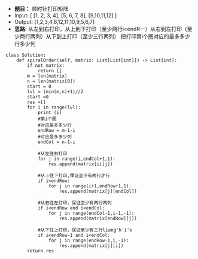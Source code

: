* **题目：** 顺时针打印矩阵
* Input:
[
  [1, 2, 3, 4],
  [5, 6, 7, 8],
  [9,10,11,12]
]
* Output: [1,2,3,4,8,12,11,10,9,5,6,7]
* **思路:** 
从左到右打印，从上到下打印（至少两行i<endR—）从右到左打印（至少两行两列）从下到上打印（至少三行两列）
把打印第i个圈对应的最多多少行多少列
```
class Solution:
    def spiralOrder(self, matrix: List[List[int]]) -> List[int]:
        if not matrix:
            return []
        m = len(matrix)
        n = len(matrix[0])
        start = 0
        lvl = (min(m,n)+1)//2
        start =0
        res =[]
        for i in range(lvl):
            print (i)
            #第i个圈
            #对应最多多少行
            endRow = m-1-i
            #对应最多多少列
            endCol = n-1-i
            
            #从左往右打印
            for j in range(i,endCol+1,1):
                res.append(matrix[i][j])
            
            #从上往下打印,保证至少有两行才行
            if i<endRow:
                for j in range(i+1,endRow+1,1):
                    res.append(matrix[j][endCol])
            
            #从右往左打印，保证至少有两行两列
            if i<endRow and i<endCol:
                for j in range(endCol-1,i-1,-1):
                    res.append(matrix[endRow][j])
            
            #从下往上打印，保证至少有三行liang'k'i'e
            if i<endRow-1 and i<endCol:
                for j in range(endRow-1,i,-1):
                    res.append(matrix[j][i])    
        return res
```
